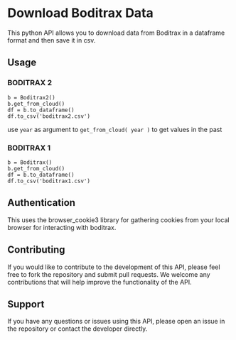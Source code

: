 # Download Boditrax Data

This python API allows you to download data from Boditrax in a dataframe format and then save it in csv. 

## Usage

### BODITRAX 2
```
b = Boditrax2()
b.get_from_cloud()
df = b.to_dataframe()
df.to_csv('boditrax2.csv')
```
use ```year``` as argument to ```get_from_cloud( year )``` to get values in the past

### BODITRAX 1
```
b = Boditrax()
b.get_from_cloud()
df = b.to_dataframe()
df.to_csv('boditrax1.csv')
```

## Authentication

This uses the browser_cookie3 library for gathering cookies from your local browser for interacting with boditrax.

## Contributing

If you would like to contribute to the development of this API, please feel free to fork the repository and submit pull requests. We welcome any contributions that will help improve the functionality of the API.

## Support

If you have any questions or issues using this API, please open an issue in the repository or contact the developer directly.